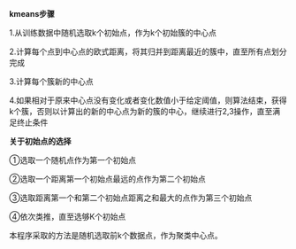 **kmeans步骤**

1.从训练数据中随机选取k个初始点，作为k个初始簇的中心点

2.计算每个点到中心点的欧式距离，将其归并到距离最近的簇中，直至所有点划分完成

3.计算每个簇新的中心点

4.如果相对于原来中心点没有变化或者变化数值小于给定阈值，则算法结束，获得k个簇，否则以计算出的新的中心点为新的簇的中心，继续进行2,3操作，直至满足终止条件

**关于初始点的选择**

①选取一个随机点作为第一个初始点

②选取一个距离第一个初始点最远的点作为第二个初始点

③选取距离第一个和第二个初始点距离之和最大的点作为第三个初始点

④依次类推，直至选够K个初始点

本程序采取的方法是随机选取前k个数据点，作为聚类中心点。